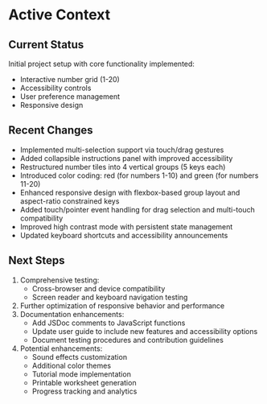 # Active Context

## Current Status
Initial project setup with core functionality implemented:
- Interactive number grid (1-20)
- Accessibility controls
- User preference management
- Responsive design

## Recent Changes
- Implemented multi-selection support via touch/drag gestures
- Added collapsible instructions panel with improved accessibility
- Restructured number tiles into 4 vertical groups (5 keys each)
- Introduced color coding: red (for numbers 1-10) and green (for numbers 11-20)
- Enhanced responsive design with flexbox-based group layout and aspect-ratio constrained keys
- Added touch/pointer event handling for drag selection and multi-touch compatibility
- Improved high contrast mode with persistent state management
- Updated keyboard shortcuts and accessibility announcements

## Next Steps
1. Comprehensive testing:
   - Cross-browser and device compatibility
   - Screen reader and keyboard navigation testing
2. Further optimization of responsive behavior and performance
3. Documentation enhancements:
   - Add JSDoc comments to JavaScript functions
   - Update user guide to include new features and accessibility options
   - Document testing procedures and contribution guidelines
4. Potential enhancements:
   - Sound effects customization
   - Additional color themes
   - Tutorial mode implementation
   - Printable worksheet generation
   - Progress tracking and analytics
